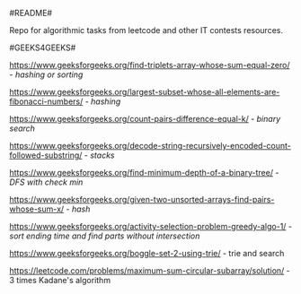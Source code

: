 #README#

Repo for algorithmic tasks from leetcode and other IT contests resources.

#GEEKS4GEEKS#

https://www.geeksforgeeks.org/find-triplets-array-whose-sum-equal-zero/ - *hashing or sorting*

https://www.geeksforgeeks.org/largest-subset-whose-all-elements-are-fibonacci-numbers/ - *hashing*

https://www.geeksforgeeks.org/count-pairs-difference-equal-k/ - *binary search*

https://www.geeksforgeeks.org/decode-string-recursively-encoded-count-followed-substring/ - *stacks*

https://www.geeksforgeeks.org/find-minimum-depth-of-a-binary-tree/ - *DFS with check min*

https://www.geeksforgeeks.org/given-two-unsorted-arrays-find-pairs-whose-sum-x/ - *hash*

https://www.geeksforgeeks.org/activity-selection-problem-greedy-algo-1/ - *sort ending time and find parts without intersection*

https://www.geeksforgeeks.org/boggle-set-2-using-trie/ - trie and search

https://leetcode.com/problems/maximum-sum-circular-subarray/solution/ - 3 times Kadane's algorithm